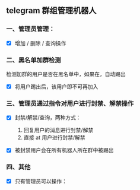 ## telegram 群组管理机器人

### 一、管理员管理：
- [x] 增加 / 删除 / 查询操作   

### 二、黑名单加群检测
检测加群的用户是否在黑名单中，如果在，自动踢出    
- [x] 将用户踢出后，该用户即不可再加入 

### 三、管理员通过指令对用户进行封禁、解禁操作
- [x] 封禁/解禁/查询，两种方式：
   1. 回复用户的消息进行封禁/解禁
   2. 直接 at 用户进行封禁/解禁

- [x] 被封禁用户会在所有机器人所在群中被踢出
 
### 四、其他
- [x] 只有管理员可以操作：


